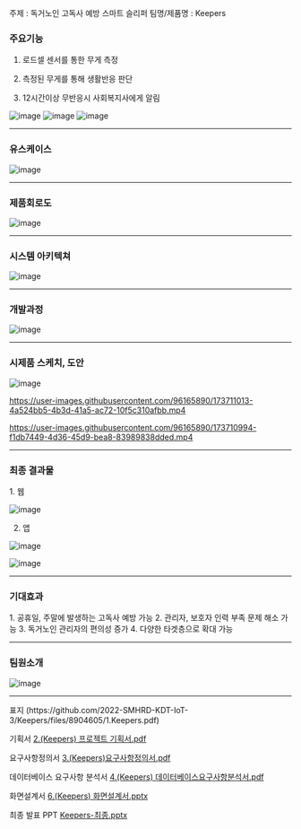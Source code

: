 주제 : 독거노인 고독사 예방 스마트 슬리퍼
팀명/제품명 : Keepers
<h3>주요기능</h3>

1. 로드셀 센서를 통한 무게 측정

2. 측정된 무게를 통해 생활반응 판단

3. 12시간이상 무반응시 사회복지사에게 알림

![image](https://user-images.githubusercontent.com/96165890/173709525-0cb68fc4-7b61-4a21-b93f-53ab456abc9d.png)
![image](https://user-images.githubusercontent.com/96165890/173709624-b77219e3-81ef-4dfa-9733-70f67213b812.png)
![image](https://user-images.githubusercontent.com/96165890/173709635-be21962a-a072-4a9e-90a2-a5b94f8a3c8d.png)

<hr>
<h3>유스케이스</h3>

![image](https://user-images.githubusercontent.com/96165890/173709671-21fe9236-9d04-48a7-abf9-22d887ff74e9.png)

<hr>
<h3>제품회로도</h3>

![image](https://user-images.githubusercontent.com/96165890/173710908-be7d9f18-371d-471b-bea0-64fe013bb4e3.png)

<hr>
<h3>시스템 아키텍쳐</h3>

![image](https://user-images.githubusercontent.com/96165890/173710099-1e2b2bc9-9639-4190-8fbe-2ce8e314e9ff.png)

<hr>
<h3>개발과정</h3>

![image](https://user-images.githubusercontent.com/96165890/173709936-69a2c325-1ea4-43fd-a80a-9abcc9ffccd0.png)

<hr>
<h3>시제품 스케치, 도안</h3>

![image](https://user-images.githubusercontent.com/96165890/173710113-47694926-ea97-431d-b88d-def3592a2936.png)



https://user-images.githubusercontent.com/96165890/173711013-4a524bb5-4b3d-41a5-ac72-10f5c310afbb.mp4


https://user-images.githubusercontent.com/96165890/173710994-f1db7449-4d36-45d9-bea8-83989838dded.mp4


<hr>
<h3>최종 결과물</h3>
1. 웹

![image](https://user-images.githubusercontent.com/96165890/173710454-dc0edd34-c75e-41a6-be11-656b587796cd.png)

2. 앱

![image](https://user-images.githubusercontent.com/96165890/173710506-4fa092eb-4fce-441e-ba1f-ca7f370e4543.png)

![image](https://user-images.githubusercontent.com/96165890/173710518-3858f5f4-0488-40f9-9cde-b825e53e1bf4.png)


<hr>
<h3> 기대효과 </h3>
1. 공휴일, 주말에 발생하는 고독사 예방 가능
2. 관리자, 보호자 인력 부족 문제 해소 가능
3. 독거노인 관리자의 편의성 증가
4. 다양한 타겟층으로 확대 가능

<hr>
<h3>팀원소개</h3>

![image](https://user-images.githubusercontent.com/96165890/173710036-0c0da25d-86b0-4036-9ca6-47d7cb4cdba2.png)


<hr>
표지
(https://github.com/2022-SMHRD-KDT-IoT-3/Keepers/files/8904605/1.Keepers.pdf)

기획서
[2.(Keepers) 프로젝트 기획서.pdf](https://github.com/2022-SMHRD-KDT-IoT-3/Keepers/files/8904607/2.Keepers.pdf)

요구사항정의서
[3.(Keepers)요구사항정의서.pdf](https://github.com/2022-SMHRD-KDT-IoT-3/Keepers/files/8904613/3.Keepers.pdf)

데이터베이스 요구사항 분석서
[4.(Keepers) 데이터베이스요구사항분석서.pdf](https://github.com/2022-SMHRD-KDT-IoT-3/Keepers/files/8904614/4.Keepers.pdf)

화면설계서
[6.(Keepers) 화면설계서.pptx](https://github.com/2022-SMHRD-KDT-IoT-3/Keepers/files/8904615/6.Keepers.pptx)

최종 발표 PPT
[Keepers-최종.pptx](https://github.com/2022-SMHRD-KDT-IoT-3/Keepers/files/8904594/Keepers-.pptx)

